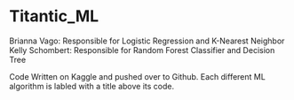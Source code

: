 # Titantic_ML

Brianna Vago: Responsible for Logistic Regression and K-Nearest Neighbor
Kelly Schombert: Responsible for Random Forest Classifier and Decision Tree

Code Written on Kaggle and pushed over to Github. Each different ML algorithm is labled with a title above its code.
